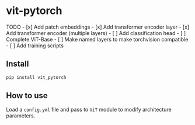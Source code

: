 vit-pytorch
================

<!-- WARNING: THIS FILE WAS AUTOGENERATED! DO NOT EDIT! -->

TODO - \[x\] Add patch embeddings - \[x\] Add transformer encoder
layer - \[x\] Add transformer encoder (multiple layers) - \[ \] Add
classification head - \[ \] Complete ViT-Base - \[ \] Make named layers
to make torchvision compatible - \[ \] Add training scripts

## Install

``` sh
pip install vit_pytorch
```

## How to use

Load a `config.yml` file and pass to `ViT` module to modify architecture
parameters.
